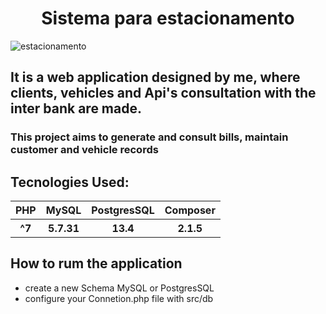 
<h1 align="center">
 Sistema para estacionamento
</h1>

![estacionamento](https://user-images.githubusercontent.com/46696111/142450482-f22780d5-8e81-44fd-850f-282860bf0faa.png)

## It is a web application designed by me, where clients, vehicles and Api's consultation with the inter bank are made.

### This project aims to generate and consult bills, maintain customer and vehicle records

<!-- ### Este projeto tem como intuito a geração e consultas de boletos, manter os registros de clientes e veiculos -->

## Tecnologies Used:
<table>
   <tr>
     <th>PHP</th>
     <th>MySQL</th>
     <th>PostgresSQL</th>
     <th>Composer</th>
   </tr>
    <tr>
     <th>^7</th>
     <th>5.7.31</th>
     <th>13.4</th>
     <th>2.1.5</th>
   </tr>
<table>
 
 ## How to rum the application
 
 - create a new Schema MySQL or PostgresSQL
 - configure your Connetion.php file with src/db
